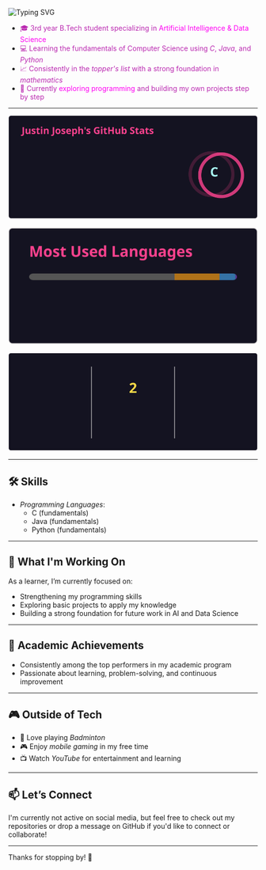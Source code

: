 ![Typing SVG](https://readme-typing-svg.herokuapp.com?size=40&duration=4000&color=70186B&center=true&vCenter=true&width=500&lines=Hello+World;Justin+Here)


- <span style='color:#BA29B0'>🎓 3rd year B.Tech student specializing in</span> <span style='color:#FF00F3'>Artificial Intelligence & Data Science</span>
- <span style='color:#BA29B0'>💻 Learning the fundamentals of Computer Science using *C*, *Java*, and *Python*</span>
- <span style='color:#BA29B0'>📈 Consistently in the *topper's list* with a strong foundation in *mathematics*</span>
- <span style='color:#BA29B0'>🚀 Currently </span><span style='color:#FF00F3'>exploring programming</span><span style='color:#BA29B0'> and building my own projects step by step </span>

---

![GitHub Stats](stats/stats.svg)

![Top Languages](stats/top-langs.svg)

![GitHub Streak](stats/streak.svg)

---
## 🛠 Skills

- *Programming Languages*:  
  - C (fundamentals)  
  - Java (fundamentals)  
  - Python (fundamentals)  

---

## 🌱 What I'm Working On

As a learner, I’m currently focused on:
- Strengthening my programming skills
- Exploring basic projects to apply my knowledge
- Building a strong foundation for future work in AI and Data Science

---

## 🎯 Academic Achievements

- Consistently among the top performers in my academic program
- Passionate about learning, problem-solving, and continuous improvement

---

## 🎮 Outside of Tech

- 🏸 Love playing *Badminton*
- 🎮 Enjoy *mobile gaming* in my free time
- 📺 Watch *YouTube* for entertainment and learning

---

## 📫 Let’s Connect

I'm currently not active on social media, but feel free to check out my repositories or drop a message on GitHub if you'd like to connect or collaborate!

---

Thanks for stopping by! 👋